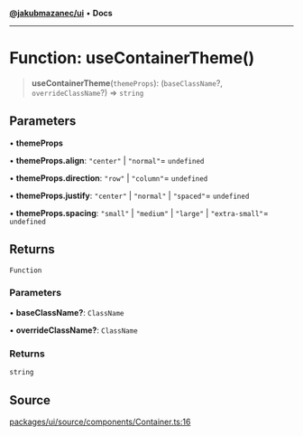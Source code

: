 [**@jakubmazanec/ui**](../README.md) • **Docs**

---

# Function: useContainerTheme()

> **useContainerTheme**(`themeProps`): (`baseClassName`?, `overrideClassName`?) => `string`

## Parameters

• **themeProps**

• **themeProps.align**: `"center"` \| `"normal"`= `undefined`

• **themeProps.direction**: `"row"` \| `"column"`= `undefined`

• **themeProps.justify**: `"center"` \| `"normal"` \| `"spaced"`= `undefined`

• **themeProps.spacing**: `"small"` \| `"medium"` \| `"large"` \| `"extra-small"`= `undefined`

## Returns

`Function`

### Parameters

• **baseClassName?**: `ClassName`

• **overrideClassName?**: `ClassName`

### Returns

`string`

## Source

[packages/ui/source/components/Container.ts:16](https://github.com/jakubmazanec/tools/blob/bb20df5276ddb119762948adc2cda520aef09f0f/packages/ui/source/components/Container.ts#L16)
